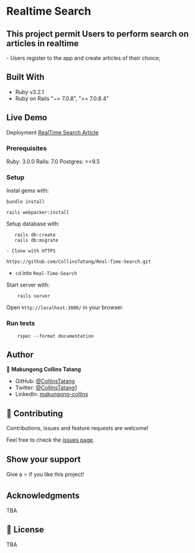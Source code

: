 # Realtime Search

<h2>This project permit Users to perform search on articles in realtime</h2>
    - Users register to the app and create articles of their choice;
 
## Built With

- Ruby v3.2.1
- Ruby on Rails "~> 7.0.8", ">= 7.0.8.4"

## Live Demo
Deployment 
[RealTime Search Article ]()

### Prerequisites

Ruby: 3.0.0
Rails: 7.0
Postgres: >=9.5

### Setup

Instal gems with:

```
bundle install
```
```
rails webpacker:install
```
Setup database with:

```
   rails db:create
   rails db:migrate
```

  ```
- Clone with HTTPS
  ```
    https://github.com/CollinsTatang/Real-Time-Search.git
* `cd` into `Real-Time-Search`


Start server with:

```
    rails server
```

Open `http://localhost:3000/` in your browser.


### Run tests

```
    rspec --format documentation
```

## Author

👤 **Makungong Collins Tatang**

- GitHub: [@CollinsTatang](https://github.com/CollinsTatang)
- Twitter: [@CollinsTatang1](https://twitter.com/CollinsTatang1)
- LinkedIn: [makungong-collins](https://www.linkedin.com/in/makungang-collins/)

## 🤝 Contributing

Contributions, issues and feature requests are welcome!

Feel free to check the [issues page](https://github.com/CollinsTatang/helpjuice-project/issues).

## Show your support

Give a ⭐️ if you like this project!

## Acknowledgments

TBA

## 📝 License

TBA

